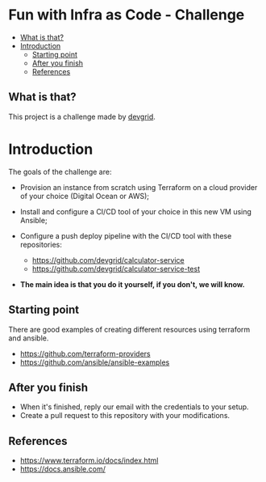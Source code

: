 # Fun with Infra as Code - Challenge

<!-- vim-markdown-toc GFM -->

  * [What is that?](#what-is-that)
* [Introduction](#introduction)
  * [Starting point](#starting-point)
  * [After you finish](#after-you-finish)
  * [References](#references)

<!-- vim-markdown-toc -->

## What is that?

This project is a challenge made by [devgrid](http://devgrid.co.uk).

# Introduction

The goals of the challenge are:

* Provision an instance from scratch using Terraform on a cloud provider of your choice (Digital Ocean or AWS);
* Install and configure a CI/CD tool of your choice in this new VM using Ansible;
* Configure a push deploy pipeline with the CI/CD tool with these repositories:
  * https://github.com/devgrid/calculator-service
  * https://github.com/devgrid/calculator-service-test

* **The main idea is that you do it yourself, if you don't, we will know.**

## Starting point

There are good examples of creating different resources using terraform and ansible.

* https://github.com/terraform-providers
* https://github.com/ansible/ansible-examples

## After you finish

* When it's finished, reply our email with the credentials to your setup.
* Create a pull request to this repository with your modifications.

## References

* https://www.terraform.io/docs/index.html
* https://docs.ansible.com/
